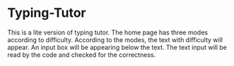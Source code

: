 # Typing-Tutor
This is a lite version of typing tutor.
The home page has three modes according to difficulty.
According to the modes, the text with difficulty will appear.
An input box will be appearing below the text.
The text input will be read by the code and checked for the correctness.
